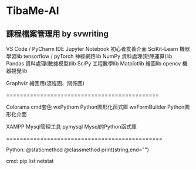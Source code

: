 # TibaMe-AI
課程檔案管理用 by svwriting
---------------------------------------------

VS Code / PyCharm     IDE
Jupyter Notebook      初心者友善介面
SciKit-Learn          機器學習lib
tensorflow / pyTorch  神經網路lib
NumPy                 資料處理(矩陣運算)lib
Pandas                資料處理(數據模型)lib
SciPy                 工程數學lib
Matplotlib            繪圖lib
opencv                機器視覺lib

Graphviz              繪圖用(流程圖、關係圖)

=============================================

Colorama              cmd套色
wxPythom              Python圖形化函式庫
wxFormBuilder         Python圖形化介面

XAMPP                 Mysql管理工具
pymysql               Mysql的Python函式庫

==============================================

Python:
@staticmethod
@classmethod
print(string,end="")

cmd:
pip list
netstat
